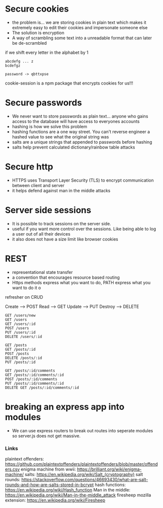 
# Secure cookies

- the problem is... we are storing cookies in plain text which makes it extremely easy to edit their cookies and impersonate someone else
- The solution is encryption
- A way of scrambling some text into a unreadable format that can later be de-scrambled 

if we shift every letter in the alphabet by 1
```
abcdefg ... z
bcdefgz

password -> qbttxpse
```

cookie-session is a npm package that encrypts cookies for us!!! 

# Secure passwords

- We never want to store passwords as plain text... anyone who gains access to the database will have access to everyones accounts
- hashing is how we solve this problem
- hashing functions are a one way street. You can't reverse engineer a hashed value to see what the original string was
- salts are a unique strings that appended to passwords before hashing
- salts help prevent calculated dictionary/rainbow table attacks

# Secure http

- HTTPS uses Transport Layer Security (TLS) to encrypt communication between client and server
- it helps defend against man in the middle attacks

# Server side sessions
- It is possible to track sessions on the server side.
- useful if you want more control over the sessions. Like being able to log a user out of all their devices
- it also does not have a size limit like browser cookies


# REST
- representational state transfer 
- a convention that encourages resource based routing
- Https methods express what you want to do, PATH express what you want to do it o

refresher on CRUD 

Create --> POST
Read --> GET
Update --> PUT
Destroy --> DELETE

```
GET /users/new
GET /users
GET /users/:id
POST /users
PUT /users/:id
DELETE /users/:id

GET /posts
GET /posts/:id
POST /posts
DELETE /posts/:id
PUT /posts/:id

GET /posts/:id/comments
GET /posts/:id/comments/:id
POST /posts/:id/comments
PUT /posts/:id/comments/:id
DELETE GET /posts/:id/comments/:id
```

# breaking an express app into modules

- We can use express routers to break out routes into seperate modules so server.js does not get massive.

### Links

plaintext offenders: https://github.com/plaintextoffenders/plaintextoffenders/blob/master/offenders.csv
enigma machine from wwii: https://brilliant.org/wiki/enigma-machine/
salts: https://en.wikipedia.org/wiki/Salt_(cryptography)
salt rounds: https://stackoverflow.com/questions/46693430/what-are-salt-rounds-and-how-are-salts-stored-in-bcrypt
hash functions: https://en.wikipedia.org/wiki/Hash_function
Man in the middle: https://en.wikipedia.org/wiki/Man-in-the-middle_attack
firesheep mozilla extension: https://en.wikipedia.org/wiki/Firesheep

